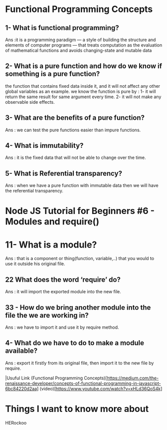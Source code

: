 
# Functional Programming Concepts
## 1- What is functional programming?

Ans :it is a programming paradigm — a style of building the structure and elements of computer programs — that treats computation as the evaluation of mathematical functions and avoids changing-state and mutable data

## 2- What is a pure function and how do we know if something is a pure function?

the function that contains fixed data inside it, and it will not affect any other global variables as an example.
we know the function is pure by : 1- it will return the same result for same argument every time. 2- it will not make any observable side effects.

## 3- What are the benefits of a pure function?

Ans : we can test the pure functions easier than impure functions.

## 4- What is immutability?

Ans : it is the fixed data that will not be able to change over the time.

## 5- What is Referential transparency?

Ans : when we have a pure function with immutable data then we will have the referential transparency.

# Node JS Tutorial for Beginners #6 - Modules and require()
# 11- What is a module?

Ans : that is a component or thing(function, variable,..) that you would to use it outside his original file.

## 22 What does the word ‘require’ do?

Ans : it will import the exported module into the new file.

## 33 -  How do we bring another module into the file the we are working in?

Ans : we have to import it and use it by require method.

## 4- What do we have to do to make a module available?

Ans : export it firstly from its original file, then import it to the new file by require.

|Usuful Link 
(Functional Programming Concepts)[https://medium.com/the-renaissance-developer/concepts-of-functional-programming-in-javascript-6bc84220d2aa]
(video)[https://www.youtube.com/watch?v=xHLd36QoS4k]

# Things I want to know more about
  HERockoo
